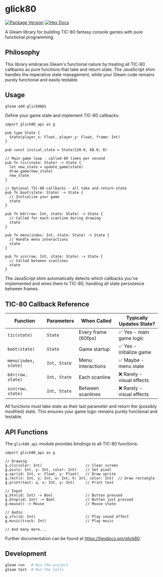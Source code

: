 # glick80

[![Package Version](https://img.shields.io/hexpm/v/glick80)](https://hex.pm/packages/glick80)
[![Hex Docs](https://img.shields.io/badge/hex-docs-ffaff3)](https://hexdocs.pm/glick80/)

A Gleam library for building TIC-80 fantasy console games with pure functional programming.

## Philosophy

This library embraces Gleam's functional nature by treating all TIC-80 callbacks as pure functions that take and return state. The JavaScript shim handles the imperative state management, while your Gleam code remains purely functional and easily testable.

## Usage

```sh
gleam add glick80@1
```

Define your game state and implement TIC-80 callbacks:

```gleam
import glick80_api as g

pub type State {
  State(player_x: Float, player_y: Float, frame: Int)
}

pub const initial_state = State(120.0, 68.0, 0)

// Main game loop - called 60 times per second
pub fn tic(state: State) -> State {
  let new_state = update_game(state)
  draw_game(new_state)
  new_state
}

// Optional TIC-80 callbacks - all take and return state
pub fn boot(state: State) -> State {
  // Initialize your game
  state
}

pub fn bdr(row: Int, state: State) -> State {
  // Called for each scanline during drawing
  state  
}

pub fn menu(index: Int, state: State) -> State {
  // Handle menu interactions
  state
}

pub fn scn(row: Int, state: State) -> State {
  // Called between scanlines
  state
}
```

The JavaScript shim automatically detects which callbacks you've implemented and wires them to TIC-80, handling all state persistence between frames.

## TIC-80 Callback Reference

| Function | Parameters | When Called | Typically Updates State? |
|----------|------------|-------------|--------------------------|
| `tic(state)` | `State` | Every frame (60fps) | ✅ Yes - main game logic |
| `boot(state)` | `State` | Game startup | ✅ Yes - initialize game |
| `menu(index, state)` | `Int, State` | Menu interactions | ✅ Maybe - menu state |
| `bdr(row, state)` | `Int, State` | Each scanline | ❌ Rarely - visual effects |
| `scn(row, state)` | `Int, State` | Between scanlines | ❌ Rarely - visual effects |

All functions must take state as their last parameter and return the (possibly modified) state. This ensures your game logic remains purely functional and testable.

## API Functions

The `glick80_api` module provides bindings to all TIC-80 functions:

```gleam
import glick80_api as g

// Drawing
g.cls(color: Int)                    // Clear screen
g.pix(x: Int, y: Int, color: Int)    // Set pixel
g.spr(id: Int, x: Float, y: Float)   // Draw sprite
g.rect(x: Int, y: Int, w: Int, h: Int, color: Int)  // Draw rectangle
g.print(text: a, x: Int, y: Int)     // Print text

// Input  
g.btn(id: Int) -> Bool               // Button pressed
g.btnp(id: Int) -> Bool              // Button just pressed
g.mouse() -> Mouse                   // Mouse state

// Audio
g.sfx(id: Int)                       // Play sound effect
g.music(track: Int)                  // Play music

// And many more...
```

Further documentation can be found at <https://hexdocs.pm/glick80>.

## Development

```sh
gleam run   # Run the project
gleam test  # Run the tests
```
